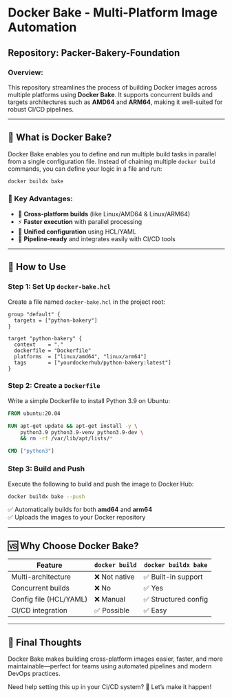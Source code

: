 # Docker Bake - Multi-Platform Image Automation

## Repository: **Packer-Bakery-Foundation**

### Overview:
This repository streamlines the process of building Docker images across multiple platforms using **Docker Bake**. It supports concurrent builds and targets architectures such as **AMD64** and **ARM64**, making it well-suited for robust CI/CD pipelines.

---

## 🔧 What is Docker Bake?
Docker Bake enables you to define and run multiple build tasks in parallel from a single configuration file. Instead of chaining multiple `docker build` commands, you can define your logic in a file and run:

```sh
docker buildx bake
```

### **🌟 Key Advantages:**
- 🎯 **Cross-platform builds** (like Linux/AMD64 & Linux/ARM64)  
- ⚡ **Faster execution** with parallel processing  
- 📂 **Unified configuration** using HCL/YAML  
- 🔄 **Pipeline-ready** and integrates easily with CI/CD tools  

---

## 📌 How to Use

### **Step 1: Set Up `docker-bake.hcl`**
Create a file named `docker-bake.hcl` in the project root:

```hcl
group "default" {
  targets = ["python-bakery"]
}

target "python-bakery" {
  context    = "."
  dockerfile = "Dockerfile"
  platforms  = ["linux/amd64", "linux/arm64"]
  tags       = ["yourdockerhub/python-bakery:latest"]
}
```

### **Step 2: Create a `Dockerfile`**
Write a simple Dockerfile to install Python 3.9 on Ubuntu:

```dockerfile
FROM ubuntu:20.04

RUN apt-get update && apt-get install -y \
    python3.9 python3.9-venv python3.9-dev \
    && rm -rf /var/lib/apt/lists/*

CMD ["python3"]
```

### **Step 3: Build and Push**
Execute the following to build and push the image to Docker Hub:

```sh
docker buildx bake --push
```

✅ Automatically builds for both **amd64** and **arm64**  
✅ Uploads the images to your Docker repository  

---

## 🆚 Why Choose Docker Bake?

| Feature                 | `docker build` | `docker buildx bake` |
|------------------------|----------------|-----------------------|
| Multi-architecture      | ❌ Not native   | ✅ Built-in support   |
| Concurrent builds       | ❌ No           | ✅ Yes                |
| Config file (HCL/YAML) | ❌ Manual       | ✅ Structured config  |
| CI/CD integration       | ✅ Possible     | ✅ Easy               |

---

## 🧩 Final Thoughts
Docker Bake makes building cross-platform images easier, faster, and more maintainable—perfect for teams using automated pipelines and modern DevOps practices.

Need help setting this up in your CI/CD system? 🚀 Let’s make it happen!